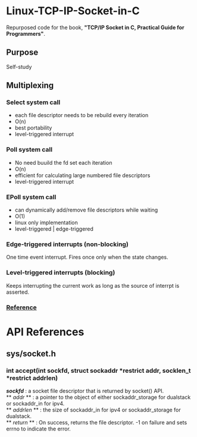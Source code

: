 # Linux-TCP-IP-Socket-in-C
Repurposed code for the book, **"TCP/IP Socket in C, Practical Guide for Programmers"**.

## Purpose
Self-study

## Multiplexing
### Select system call
  - each file descriptor needs to be rebuild every iteration
  - O(n)
  - best portability
  - level-triggered interrupt
 
### Poll system call
  - No need buuild the fd set each iteration
  - O(n)
  - efficient for calculating large numbered file descriptors
  - level-triggered interrupt

### EPoll system call
  - can dynamically add/remove file descriptors while waiting
  - O(1)
  - linux only implementation
  - level-triggered | edge-triggered

### Edge-triggered interrupts (non-blocking)
One time event interrupt. Fires once only when the state changes.

### Level-triggered interrupts (blocking)
Keeps interrupting the current work as long as the source of interrpt is asserted.

### [Reference](https://devarea.com/linux-io-multiplexing-select-vs-poll-vs-epoll/)


# API References
## sys/socket.h
### int accept(int sockfd, struct sockaddr *restrict addr, socklen_t *restrict addrlen)
***sockfd*** : a socket file descriptor that is returned by socket() API.  
** *addr* ** : a pointer to the object of either sockaddr_storage for dualstack or sockaddr_in for ipv4.  
** *addrlen* ** : the size of sockaddr_in for ipv4 or sockaddr_storage for dualstack.  
** *return* ** : On success, returns the file descriptor. -1 on failure and sets errno to indicate the error.  



